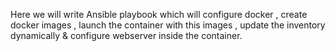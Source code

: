 Here we will write Ansible playbook  which will configure docker , create docker images , launch the container with this images , update the inventory dynamically & configure webserver inside the container.
